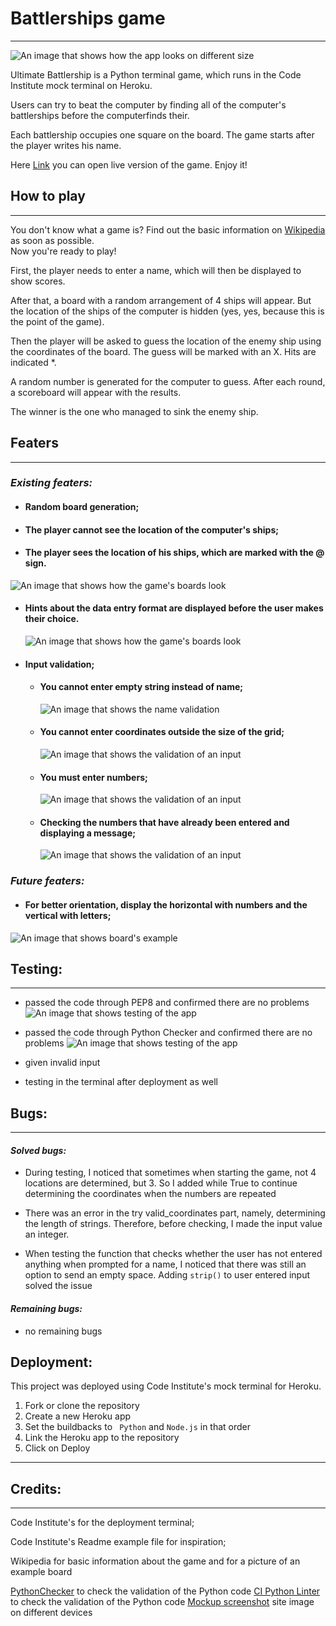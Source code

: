 # Battlerships game

---

![An image that shows how the app looks on different size](./doc/readme-content/screenshot.png)

Ultimate Battlership is a Python terminal game, which runs in the Code Institute mock terminal on Heroku.

Users can try to beat the computer by finding all of the computer's battlerships before the computerfinds their.<br>

Each battlership occupies one square on the board.
The game starts after the player writes his name.
<br>

Here [Link](https://buttleerships-game-41ca3ea47dae.herokuapp.com/) you can open live version of the game.
Enjoy it!

## How to play

---

You don't know what a game is?
Find out the basic information on [Wikipedia](<https://en.wikipedia.org/wiki/Battleship_(game)>) as soon as possible.<br>
Now you're ready to play!

First, the player needs to enter a name, which will then be displayed to show scores.<br>

After that, a board with a random arrangement of 4 ships will appear. But the location of the ships of the computer is hidden (yes, yes, because this is the point of the game).<br>

Then the player will be asked to guess the location of the enemy ship using the coordinates of the board. The guess will be marked with an X.
Hits are indicated \*.<br>

A random number is generated for the computer to guess.
After each round, a scoreboard will appear with the results. <br>

The winner is the one who managed to sink the enemy ship.

## Featers

---

### _Existing featers:_

- #### Random board generation;

- #### The player cannot see the location of the computer's ships;

- #### The player sees the location of his ships, which are marked with the @ sign.

![An image that shows how the game's boards look](./doc/readme-content/boards.png)

- #### Hints about the data entry format are displayed before the user makes their choice.

  ![An image that shows how the game's boards look](./doc/readme-content/hints.png)

- #### Input validation;

  - #### You cannot enter empty string instead of name;

    ![An image that shows the name validation](./doc/readme-content/validate_name.png)

  - #### You cannot enter coordinates outside the size of the grid;

    ![An image that shows the validation of an input](./doc/readme-content/numbers_validation.png)

  - #### You must enter numbers;

    ![An image that shows the validation of an input](./doc/readme-content/letters_validation.png)

  - #### Checking the numbers that have already been entered and displaying a message;
    ![An image that shows the validation of an input](./doc/readme-content/existing_data.png)

### _Future featers:_

- #### For better orientation, display the horizontal with numbers and the vertical with letters;

![An image that shows board's example](./doc/readme-content/board-example.jpg)

## Testing:

---

- passed the code through PEP8 and confirmed there are no problems
  ![An image that shows testing of the app](./doc/readme-content/python-linter.png)

- passed the code through Python Checker and confirmed there are no problems
  ![An image that shows testing of the app](./doc/readme-content/testing.png)

- given invalid input
- testing in the terminal after deployment as well

## Bugs:

---

#### _Solved bugs:_

- During testing, I noticed that sometimes when starting the game, not 4 locations are determined, but 3. So I added while True to continue determining the coordinates when the numbers are repeated

- There was an error in the try valid_coordinates part, namely, determining the length of strings. Therefore, before checking, I made the input value an integer.

- When testing the function that checks whether the user has not entered anything when prompted for a name, I noticed that there was still an option to send an empty space. Adding <code>strip()</code> to user entered input solved the issue

#### _Remaining bugs:_

- no remaining bugs

## Deployment:

This project was deployed using Code Institute's mock terminal for Heroku.<br>

1. Fork or clone the repository
2. Create a new Heroku app
3. Set the buildbacks to <code> Python</code> and <code>Node.js</code> in that order
4. Link the Heroku app to the repository
5. Click on Deploy

---

## Credits:

---

Code Institute's for the deployment terminal;<br>

Code Institute's Readme example file for inspiration;<br>

Wikipedia for basic information about the game and for a picture of an example board<br>

[PythonChecker](https://www.pythonchecker.com/) to check the validation of the Python code
[CI Python Linter](https://pep8ci.herokuapp.com) to check the validation of the Python code
[Mockup screenshot](https://ui.dev/amiresponsive) site image on different devices

